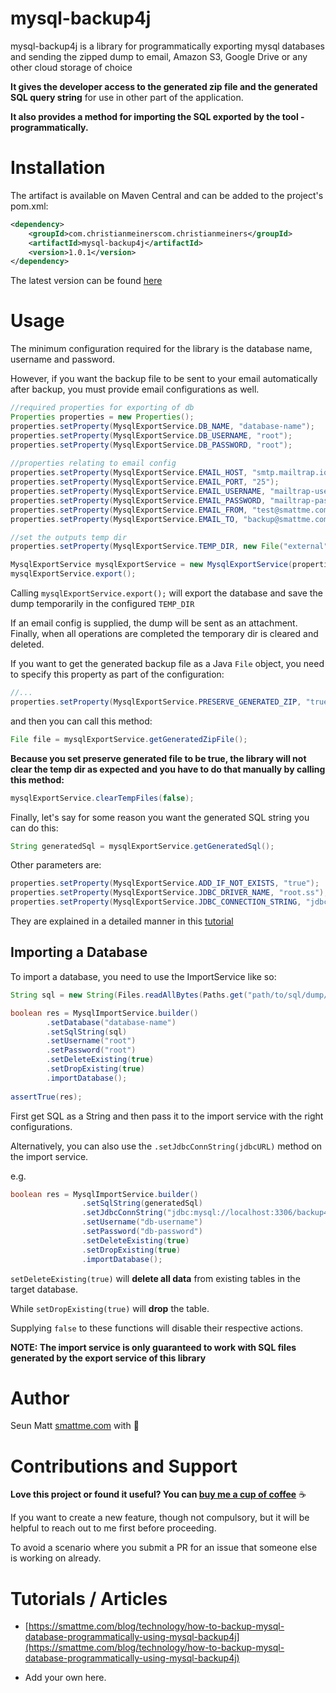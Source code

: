 mysql-backup4j
==============

mysql-backup4j is a library for programmatically exporting mysql databases 
and sending the zipped dump to email, Amazon S3, Google Drive or any other cloud storage of choice

**It gives the developer access to the generated zip file and the generated SQL query string**
 for use in other part of the application. 

**It also provides a method for importing the SQL exported by the tool - programmatically.**

Installation
============
The artifact is available on Maven Central and can be added to the project's pom.xml:

```xml
<dependency>
    <groupId>com.christianmeinerscom.christianmeiners</groupId>
    <artifactId>mysql-backup4j</artifactId>
    <version>1.0.1</version>
</dependency>
```

The latest version can be found [here](http://search.maven.org/#search%7Cga%7C1%7Cg%3A%22com.smattme%22%20a%3A%22mysql-backup4j%22)

Usage
=====
The minimum configuration required for the library is the database name, username and password.

However, if you want the backup file to be sent to your email automatically after backup, you must 
provide email configurations as well.

```java
//required properties for exporting of db
Properties properties = new Properties();
properties.setProperty(MysqlExportService.DB_NAME, "database-name");
properties.setProperty(MysqlExportService.DB_USERNAME, "root");
properties.setProperty(MysqlExportService.DB_PASSWORD, "root");
        
//properties relating to email config
properties.setProperty(MysqlExportService.EMAIL_HOST, "smtp.mailtrap.io");
properties.setProperty(MysqlExportService.EMAIL_PORT, "25");
properties.setProperty(MysqlExportService.EMAIL_USERNAME, "mailtrap-username");
properties.setProperty(MysqlExportService.EMAIL_PASSWORD, "mailtrap-password");
properties.setProperty(MysqlExportService.EMAIL_FROM, "test@smattme.com");
properties.setProperty(MysqlExportService.EMAIL_TO, "backup@smattme.com");

//set the outputs temp dir
properties.setProperty(MysqlExportService.TEMP_DIR, new File("external").getPath());

MysqlExportService mysqlExportService = new MysqlExportService(properties);
mysqlExportService.export();
```

Calling `mysqlExportService.export();` will export the database and save the dump temporarily in the configured `TEMP_DIR`

If an email config is supplied, the dump will be sent as an attachment. Finally, when all operations are completed the 
temporary dir is cleared and deleted.

If you want to get the generated backup file as a Java `File` object, you need to specify this property as part of the 
configuration:

```java
//...
properties.setProperty(MysqlExportService.PRESERVE_GENERATED_ZIP, "true");
```

and then you can call this method:

```java
File file = mysqlExportService.getGeneratedZipFile();
```

**Because you set preserve generated file to be true, the library will not clear the temp dir as expected 
and you have to do that manually by calling this method:**

```java
mysqlExportService.clearTempFiles(false);
```

Finally, let's say for some reason you want the generated SQL string you can do this:

```java
String generatedSql = mysqlExportService.getGeneratedSql();
```

Other parameters are:

```java
properties.setProperty(MysqlExportService.ADD_IF_NOT_EXISTS, "true");
properties.setProperty(MysqlExportService.JDBC_DRIVER_NAME, "root.ss");
properties.setProperty(MysqlExportService.JDBC_CONNECTION_STRING, "jdbc:mysql://localhost:3306/database-namejdbc:mysql://localhost:3306/database_name?useUnicode=true&useJDBCCompliantTimezoneShift=true&useLegacyDatetimeCode=false&serverTimezone=UTC&useSSL=false");
```

They are explained in a detailed manner in this [tutorial](https://smattme.com/blog/technology/how-to-backup-mysql-database-programmatically-using-mysql-backup4j)

Importing a Database
--------------------
To import a database, you need to use the ImportService like so:

```java
String sql = new String(Files.readAllBytes(Paths.get("path/to/sql/dump/file.sql")));

boolean res = MysqlImportService.builder()
        .setDatabase("database-name")
        .setSqlString(sql)
        .setUsername("root")
        .setPassword("root")
        .setDeleteExisting(true)
        .setDropExisting(true)
        .importDatabase();
        
assertTrue(res);
```

First get SQL as a String and then pass it to the import service with the right configurations.

Alternatively, you can also use the `.setJdbcConnString(jdbcURL)` method on the import service.

e.g. 
```java
boolean res = MysqlImportService.builder()
                .setSqlString(generatedSql)
                .setJdbcConnString("jdbc:mysql://localhost:3306/backup4j_test?useUnicode=true&useJDBCCompliantTimezoneShift=true&useLegacyDatetimeCode=false&serverTimezone=UTC&useSSL=false")
                .setUsername("db-username")
                .setPassword("db-password")
                .setDeleteExisting(true)
                .setDropExisting(true)
                .importDatabase();
```

`setDeleteExisting(true)` will **delete all data** from existing tables in the target database. 

While `setDropExisting(true)` will **drop** the table. 

Supplying `false` to these functions will disable their respective actions.


**NOTE: The import service is only guaranteed to work with SQL files generated by the export service of this library**

Author
======
Seun Matt [smattme.com](https://smattme.com) with :green_heart:

Contributions and Support
=========================
**Love this project or found it useful? You can [buy me a cup of coffee](http://wallet.ng/pay/ossmatt)** :coffee:

If you want to create a new feature, though not compulsory, but it will be helpful to reach out to me first before proceeding.

To avoid a scenario where you submit a PR for an issue that someone else is working on already.


Tutorials / Articles
====================
- [https://smattme.com/blog/technology/how-to-backup-mysql-database-programmatically-using-mysql-backup4j](https://smattme.com/blog/technology/how-to-backup-mysql-database-programmatically-using-mysql-backup4j)

- Add your own here.
